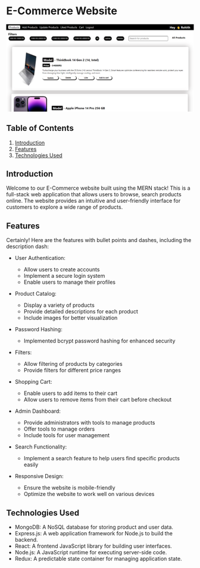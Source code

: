 # E-Commerce Website 
![sample website image](image.png)





## Table of Contents

1. [Introduction](#introduction)
2. [Features](#features)
3. [Technologies Used](#technologies-used)

## Introduction

Welcome to our E-Commerce website built using the MERN stack! This is a full-stack web application that allows users to browse, search products online. The website provides an intuitive and user-friendly interface for customers to explore a wide range of products.

## Features

Certainly! Here are the features with bullet points and dashes, including the description dash:

- User Authentication:
  - Allow users to create accounts
  - Implement a secure login system
  - Enable users to manage their profiles

- Product Catalog:
  - Display a variety of products
  - Provide detailed descriptions for each product
  - Include images for better visualization

- Password Hashing:
  - Implemented bcrypt password hashing for enhanced security

- Filters:
  - Allow filtering of products by categories
  - Provide filters for different price ranges

- Shopping Cart:
  - Enable users to add items to their cart
  - Allow users to remove items from their cart before checkout

- Admin Dashboard:
  - Provide administrators with tools to manage products
  - Offer tools to manage orders
  - Include tools for user management

- Search Functionality:
  - Implement a search feature to help users find specific products easily

- Responsive Design:
  - Ensure the website is mobile-friendly
  - Optimize the website to work well on various devices

## Technologies Used

- MongoDB: A NoSQL database for storing product and user data.
- Express.js: A web application framework for Node.js to build the backend.
- React: A frontend JavaScript library for building user interfaces.
- Node.js: A JavaScript runtime for executing server-side code.
- Redux: A predictable state container for managing application state.

